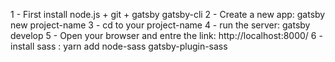 1 - First install node.js + git + gatsby gatsby-cli
2 - Create a new app: gatsby new project-name
3 - cd to your project-name
4 - run the server: gatsby develop
5 - Open your browser and entre the link: http://localhost:8000/
6 - install sass : yarn add node-sass gatsby-plugin-sass